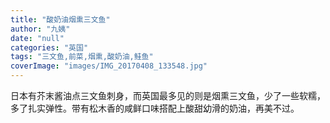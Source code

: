 ```yaml
---
title: "酸奶油烟熏三文鱼"
author: "九姨"
date: "null"
categories: "英国"
tags: "三文鱼,前菜,烟熏,酸奶油,鲑鱼"
coverImage: "images/IMG_20170408_133548.jpg"
---
```


日本有芥末酱油点三文鱼刺身，而英国最多见的则是烟熏三文鱼，少了一些软糯，多了扎实弹性。带有松木香的咸鲜口味搭配上酸甜幼滑的奶油，再美不过。

